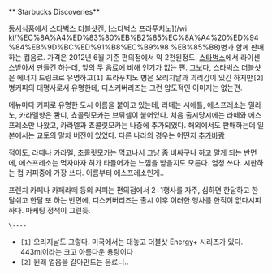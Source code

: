 ** Starbucks Discoveries**

[동서식품](%EB%8F%99%EC%84%9C%EC%8B%9D%ED%92%88.md)에서 [스타벅스 더블샷](%EC%8A%A4%ED%83%80%EB%B2%85%EC%8A%A4%20%EB%8D%94%EB%B8%94%EC%83%B7.md)캔, [스타벅스 프라푸치노](/wi
ki/%EC%8A%A4%ED%83%80%EB%B2%85%EC%8A%A4%20%ED%94%84%EB%9D%BC%ED%91%B8%EC%B9%98
%EB%85%B8)병과 함께 판매하는 컵음료. 가격은 2012년 6월 기준 편의점에서 약 2천원정도.
[스타벅스](%EC%8A%A4%ED%83%80%EB%B2%85%EC%8A%A4.md)에서 라이센스받아서 만들긴 하는데, 앞의 두 음료에
비해 인기가 없는 편. 그보다, [스타벅스 더블샷](%EC%8A%A4%ED%83%80%EB%B2%85%EC%8A%A4%20%EB%8D%94%EB%B8%94%EC%83%B7.md)은 에너지 드링크로 유명하고`[1]` 프라푸치노 병은 오리지날과 괴리감이 있긴
하지만`[2]`병커피의 대명사로서 유명한데, 디스커버리즈는 그런 압도적인 이미지는 없는편.

메뉴마다 커피로 유명한 도시 이름을 붙이고 있는데, 라떼는 시애틀, 에스프레소는 밀라노, 카라멜향은 콴디, 쵸콜릿모카는 브뤼셀이 붙어있다.
처음 출시당시에는 라떼와 에스프레소만 나왔고, 카라멜과 쵸콜릿모카는 나중에 추가되었다. 해외에서도 판매하는데 일본에서는 교토의 말차 버전이
있었다. 다른 나라의 경우는 어떤지 [추가바람](%EC%B6%94%EA%B0%80%EB%B0%94%EB%9E%8C.md)

적어도, 라떼나 카라멜, 초콜릿모카는 먹고나서 그냥 좀 비싸구나 하고 말게 되는 반면에, 에스프레소는 먹자마자 혀가 타들어가는 느낌을
받을지도 모른다. 엄청 쓰다. 시판하는 컵 커피중에 가장 쓰다. 이름부터 에스프레소인게..

프렌치 카페나 카페라떼 등의 커피는 편의점에서 2+1행사를 자주, 심하면 한달하고 한달쉬고 한달 또 하는 반면에, 디스커버리즈는 출시 이후
이러한 행사를 한적이 없다시피하다. 마케팅 정책이 그런듯.

`\----`

  * `[1]` 오리지날도 그렇다. 미국에서는 대놓고 더블샷 Energy+ 시리즈가 있다. 443ml이라는 크고 아름다운 용량이다
  * `[2]` 원래 얼음을 갈아만드는 음료니..

